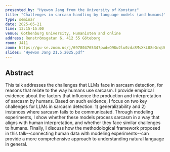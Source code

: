 ```yaml
---
presented_by: "Hyewon Jang from the University of Konstanz"
title: "Challenges in sarcasm handling by language models (and humans)"
type: seminar
date: 2025-05-21
time: 13:15-15:00
venue: Gothenburg University, Humanisten and online
address: Renströmsgatan 6, 412 55 Göteborg
room: J411
zoom: https://gu-se.zoom.us/j/69780476534?pwd=Q9Uw2lu0zda8MsXkL08eGrqU64DMpp.1
slides: "Hyewon Jang 21.5.2025.pdf"
---
```


## Abstract

This talk addresses the challenges that LLMs face in sarcasm detection, for reasons that relate to the way humans use sarcasm. I provide empirical evidence about the factors that influence the production and interpretation of sarcasm by humans. Based on such evidence, I focus on two key challenges for LLMs in sarcasm detection: 1) generalizability and 2) instances where sarcasm fails to be communicated. Through modeling experiments, I show whether these models process sarcasm in a way that aligns with human interpretation, and whether they face similar challenges to humans. Finally, I discuss how the methodological framework proposed in this talk--connecting human data with modeling experiments--can provide a more comprehensive approach to understanding natural language in general.
